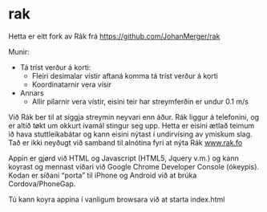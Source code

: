 # rak
Hetta er eitt fork av Rák frá https://github.com/JohanMerger/rak

Munir:
* Tá tríst verður á korti:
	* Fleiri desimalar vístir aftaná komma tá tríst verður á korti
	* Koordinatarnir vera vísir 
* Annars
	* Allir pílarnir vera vístir, eisini teir har streymferðin er undur 0.1 m/s


Við Rák ber til at síggja streymin neyvari enn áður. Rák liggur á telefonini, og er altíð tøkt um okkurt ivamál stingur seg upp. Hetta er eisini ætlað teimum ið hava stuttleikabátar og kann eisini nýtast í undirvísing av ymiskum slag. Tað er ikki neyðugt við samband til alnótina fyri at nýta Rák www.rak.fo

Appin er gjørd við HTML og Javascript (HTML5, Jquery v.m.) og kann koyrast og mennast víðari við Google Chrome Developer Console (ókeypis). Kodan er síðani “porta” til iPhone og Android við at brúka Cordova/PhoneGap.

Tú kann koyra appina í vanligum browsara við at starta index.html
